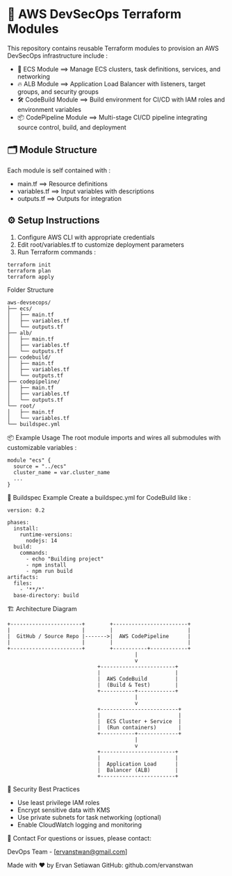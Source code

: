 
# 🚀 AWS DevSecOps Terraform Modules

This repository contains reusable Terraform modules to provision an AWS DevSecOps infrastructure include :

- 🐳 ECS Module ==> Manage ECS clusters, task definitions, services, and networking  
- 🔥 ALB Module ==> Application Load Balancer with listeners, target groups, and security groups  
- 🛠️ CodeBuild Module ==> Build environment for CI/CD with IAM roles and environment variables  
- 📦 CodePipeline Module ==> Multi-stage CI/CD pipeline integrating source control, build, and deployment  


## 🗂️ Module Structure

Each module is self contained with :

- main.tf ==> Resource definitions  
- variables.tf ==> Input variables with descriptions  
- outputs.tf ==> Outputs for integration  

## ⚙️ Setup Instructions

1. Configure AWS CLI with appropriate credentials  
2. Edit root/variables.tf to customize deployment parameters  
3. Run Terraform commands :

```
terraform init
terraform plan
terraform apply
```

Folder Structure

```
aws-devsecops/
├── ecs/
│   ├── main.tf
│   ├── variables.tf
│   └── outputs.tf
├── alb/
│   ├── main.tf
│   ├── variables.tf
│   └── outputs.tf
├── codebuild/
│   ├── main.tf
│   ├── variables.tf
│   └── outputs.tf
├── codepipeline/
│   ├── main.tf
│   ├── variables.tf
│   └── outputs.tf
└── root/
│   ├── main.tf
│   └── variables.tf
└── buildspec.yml
```

📦 Example Usage
The root module imports and wires all submodules with customizable variables :

```
module "ecs" {
  source = "../ecs"
  cluster_name = var.cluster_name
  ...
}
```

📝 Buildspec Example
Create a buildspec.yml for CodeBuild like :
```
version: 0.2

phases:
  install:
    runtime-versions:
      nodejs: 14
  build:
    commands:
      - echo "Building project"
      - npm install
      - npm run build
artifacts:
  files:
    - '**/*'
  base-directory: build
  ```

🏗️ Architecture Diagram

```
+-----------------------+        +------------------------+
|                       |        |                        |
|  GitHub / Source Repo |------->|  AWS CodePipeline      |
|                       |        |                        |
+-----------------------+        +-----------+------------+
                                         |
                                         v
                             +------------------------+
                             |                        |
                             |  AWS CodeBuild         |
                             |  (Build & Test)        |
                             +-----------+------------+
                                         |
                                         v
                             +-------------------------+
                             |                         |
                             |  ECS Cluster + Service  |
                             |  (Run containers)       |
                             +-----------+-------------+
                                         |
                                         v
                             +------------------------+
                             |                        |
                             |  Application Load      |
                             |  Balancer (ALB)        |
                             +------------------------+
```

🔐 Security Best Practices

- Use least privilege IAM roles
- Encrypt sensitive data with KMS
- Use private subnets for task networking (optional)
- Enable CloudWatch logging and monitoring

📧 Contact
For questions or issues, please contact:

DevOps Team - [ervanstwan@gmail.com]

Made with ❤️ by Ervan Setiawan
GitHub: github.com/ervanstwan

